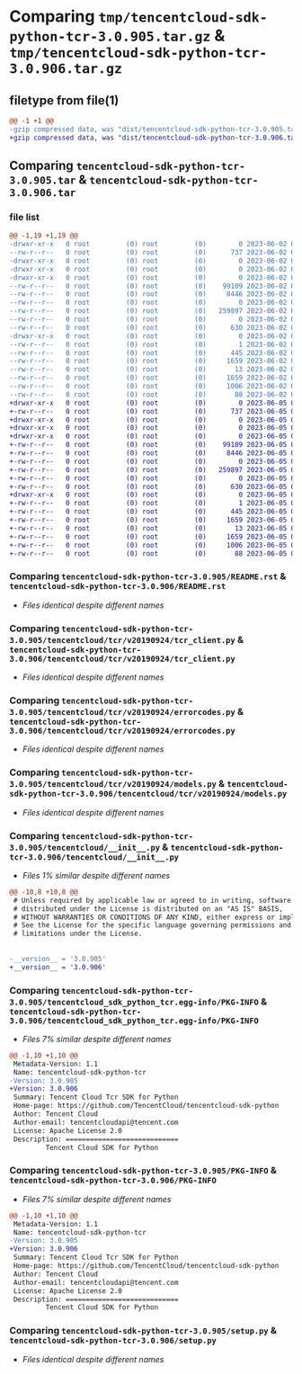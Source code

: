 # Comparing `tmp/tencentcloud-sdk-python-tcr-3.0.905.tar.gz` & `tmp/tencentcloud-sdk-python-tcr-3.0.906.tar.gz`

## filetype from file(1)

```diff
@@ -1 +1 @@
-gzip compressed data, was "dist/tencentcloud-sdk-python-tcr-3.0.905.tar", last modified: Fri Jun  2 00:40:11 2023, max compression
+gzip compressed data, was "dist/tencentcloud-sdk-python-tcr-3.0.906.tar", last modified: Mon Jun  5 00:43:19 2023, max compression
```

## Comparing `tencentcloud-sdk-python-tcr-3.0.905.tar` & `tencentcloud-sdk-python-tcr-3.0.906.tar`

### file list

```diff
@@ -1,19 +1,19 @@
-drwxr-xr-x   0 root         (0) root         (0)        0 2023-06-02 00:40:11.000000 tencentcloud-sdk-python-tcr-3.0.905/
--rw-r--r--   0 root         (0) root         (0)      737 2023-06-02 00:40:11.000000 tencentcloud-sdk-python-tcr-3.0.905/README.rst
-drwxr-xr-x   0 root         (0) root         (0)        0 2023-06-02 00:40:11.000000 tencentcloud-sdk-python-tcr-3.0.905/tencentcloud/
-drwxr-xr-x   0 root         (0) root         (0)        0 2023-06-02 00:40:11.000000 tencentcloud-sdk-python-tcr-3.0.905/tencentcloud/tcr/
-drwxr-xr-x   0 root         (0) root         (0)        0 2023-06-02 00:40:11.000000 tencentcloud-sdk-python-tcr-3.0.905/tencentcloud/tcr/v20190924/
--rw-r--r--   0 root         (0) root         (0)    99109 2023-06-02 00:40:11.000000 tencentcloud-sdk-python-tcr-3.0.905/tencentcloud/tcr/v20190924/tcr_client.py
--rw-r--r--   0 root         (0) root         (0)     8446 2023-06-02 00:40:11.000000 tencentcloud-sdk-python-tcr-3.0.905/tencentcloud/tcr/v20190924/errorcodes.py
--rw-r--r--   0 root         (0) root         (0)        0 2023-06-02 00:40:11.000000 tencentcloud-sdk-python-tcr-3.0.905/tencentcloud/tcr/v20190924/__init__.py
--rw-r--r--   0 root         (0) root         (0)   259897 2023-06-02 00:40:11.000000 tencentcloud-sdk-python-tcr-3.0.905/tencentcloud/tcr/v20190924/models.py
--rw-r--r--   0 root         (0) root         (0)        0 2023-06-02 00:40:11.000000 tencentcloud-sdk-python-tcr-3.0.905/tencentcloud/tcr/__init__.py
--rw-r--r--   0 root         (0) root         (0)      630 2023-06-02 00:40:11.000000 tencentcloud-sdk-python-tcr-3.0.905/tencentcloud/__init__.py
-drwxr-xr-x   0 root         (0) root         (0)        0 2023-06-02 00:40:11.000000 tencentcloud-sdk-python-tcr-3.0.905/tencentcloud_sdk_python_tcr.egg-info/
--rw-r--r--   0 root         (0) root         (0)        1 2023-06-02 00:40:11.000000 tencentcloud-sdk-python-tcr-3.0.905/tencentcloud_sdk_python_tcr.egg-info/dependency_links.txt
--rw-r--r--   0 root         (0) root         (0)      445 2023-06-02 00:40:11.000000 tencentcloud-sdk-python-tcr-3.0.905/tencentcloud_sdk_python_tcr.egg-info/SOURCES.txt
--rw-r--r--   0 root         (0) root         (0)     1659 2023-06-02 00:40:11.000000 tencentcloud-sdk-python-tcr-3.0.905/tencentcloud_sdk_python_tcr.egg-info/PKG-INFO
--rw-r--r--   0 root         (0) root         (0)       13 2023-06-02 00:40:11.000000 tencentcloud-sdk-python-tcr-3.0.905/tencentcloud_sdk_python_tcr.egg-info/top_level.txt
--rw-r--r--   0 root         (0) root         (0)     1659 2023-06-02 00:40:11.000000 tencentcloud-sdk-python-tcr-3.0.905/PKG-INFO
--rw-r--r--   0 root         (0) root         (0)     1006 2023-06-02 00:40:11.000000 tencentcloud-sdk-python-tcr-3.0.905/setup.py
--rw-r--r--   0 root         (0) root         (0)       88 2023-06-02 00:40:11.000000 tencentcloud-sdk-python-tcr-3.0.905/setup.cfg
+drwxr-xr-x   0 root         (0) root         (0)        0 2023-06-05 00:43:19.000000 tencentcloud-sdk-python-tcr-3.0.906/
+-rw-r--r--   0 root         (0) root         (0)      737 2023-06-05 00:43:19.000000 tencentcloud-sdk-python-tcr-3.0.906/README.rst
+drwxr-xr-x   0 root         (0) root         (0)        0 2023-06-05 00:43:19.000000 tencentcloud-sdk-python-tcr-3.0.906/tencentcloud/
+drwxr-xr-x   0 root         (0) root         (0)        0 2023-06-05 00:43:19.000000 tencentcloud-sdk-python-tcr-3.0.906/tencentcloud/tcr/
+drwxr-xr-x   0 root         (0) root         (0)        0 2023-06-05 00:43:19.000000 tencentcloud-sdk-python-tcr-3.0.906/tencentcloud/tcr/v20190924/
+-rw-r--r--   0 root         (0) root         (0)    99109 2023-06-05 00:43:19.000000 tencentcloud-sdk-python-tcr-3.0.906/tencentcloud/tcr/v20190924/tcr_client.py
+-rw-r--r--   0 root         (0) root         (0)     8446 2023-06-05 00:43:19.000000 tencentcloud-sdk-python-tcr-3.0.906/tencentcloud/tcr/v20190924/errorcodes.py
+-rw-r--r--   0 root         (0) root         (0)        0 2023-06-05 00:43:19.000000 tencentcloud-sdk-python-tcr-3.0.906/tencentcloud/tcr/v20190924/__init__.py
+-rw-r--r--   0 root         (0) root         (0)   259897 2023-06-05 00:43:19.000000 tencentcloud-sdk-python-tcr-3.0.906/tencentcloud/tcr/v20190924/models.py
+-rw-r--r--   0 root         (0) root         (0)        0 2023-06-05 00:43:19.000000 tencentcloud-sdk-python-tcr-3.0.906/tencentcloud/tcr/__init__.py
+-rw-r--r--   0 root         (0) root         (0)      630 2023-06-05 00:43:19.000000 tencentcloud-sdk-python-tcr-3.0.906/tencentcloud/__init__.py
+drwxr-xr-x   0 root         (0) root         (0)        0 2023-06-05 00:43:19.000000 tencentcloud-sdk-python-tcr-3.0.906/tencentcloud_sdk_python_tcr.egg-info/
+-rw-r--r--   0 root         (0) root         (0)        1 2023-06-05 00:43:19.000000 tencentcloud-sdk-python-tcr-3.0.906/tencentcloud_sdk_python_tcr.egg-info/dependency_links.txt
+-rw-r--r--   0 root         (0) root         (0)      445 2023-06-05 00:43:19.000000 tencentcloud-sdk-python-tcr-3.0.906/tencentcloud_sdk_python_tcr.egg-info/SOURCES.txt
+-rw-r--r--   0 root         (0) root         (0)     1659 2023-06-05 00:43:19.000000 tencentcloud-sdk-python-tcr-3.0.906/tencentcloud_sdk_python_tcr.egg-info/PKG-INFO
+-rw-r--r--   0 root         (0) root         (0)       13 2023-06-05 00:43:19.000000 tencentcloud-sdk-python-tcr-3.0.906/tencentcloud_sdk_python_tcr.egg-info/top_level.txt
+-rw-r--r--   0 root         (0) root         (0)     1659 2023-06-05 00:43:19.000000 tencentcloud-sdk-python-tcr-3.0.906/PKG-INFO
+-rw-r--r--   0 root         (0) root         (0)     1006 2023-06-05 00:43:19.000000 tencentcloud-sdk-python-tcr-3.0.906/setup.py
+-rw-r--r--   0 root         (0) root         (0)       88 2023-06-05 00:43:19.000000 tencentcloud-sdk-python-tcr-3.0.906/setup.cfg
```

### Comparing `tencentcloud-sdk-python-tcr-3.0.905/README.rst` & `tencentcloud-sdk-python-tcr-3.0.906/README.rst`

 * *Files identical despite different names*

### Comparing `tencentcloud-sdk-python-tcr-3.0.905/tencentcloud/tcr/v20190924/tcr_client.py` & `tencentcloud-sdk-python-tcr-3.0.906/tencentcloud/tcr/v20190924/tcr_client.py`

 * *Files identical despite different names*

### Comparing `tencentcloud-sdk-python-tcr-3.0.905/tencentcloud/tcr/v20190924/errorcodes.py` & `tencentcloud-sdk-python-tcr-3.0.906/tencentcloud/tcr/v20190924/errorcodes.py`

 * *Files identical despite different names*

### Comparing `tencentcloud-sdk-python-tcr-3.0.905/tencentcloud/tcr/v20190924/models.py` & `tencentcloud-sdk-python-tcr-3.0.906/tencentcloud/tcr/v20190924/models.py`

 * *Files identical despite different names*

### Comparing `tencentcloud-sdk-python-tcr-3.0.905/tencentcloud/__init__.py` & `tencentcloud-sdk-python-tcr-3.0.906/tencentcloud/__init__.py`

 * *Files 1% similar despite different names*

```diff
@@ -10,8 +10,8 @@
 # Unless required by applicable law or agreed to in writing, software
 # distributed under the License is distributed on an "AS IS" BASIS,
 # WITHOUT WARRANTIES OR CONDITIONS OF ANY KIND, either express or implied.
 # See the License for the specific language governing permissions and
 # limitations under the License.
 
 
-__version__ = '3.0.905'
+__version__ = '3.0.906'
```

### Comparing `tencentcloud-sdk-python-tcr-3.0.905/tencentcloud_sdk_python_tcr.egg-info/PKG-INFO` & `tencentcloud-sdk-python-tcr-3.0.906/tencentcloud_sdk_python_tcr.egg-info/PKG-INFO`

 * *Files 7% similar despite different names*

```diff
@@ -1,10 +1,10 @@
 Metadata-Version: 1.1
 Name: tencentcloud-sdk-python-tcr
-Version: 3.0.905
+Version: 3.0.906
 Summary: Tencent Cloud Tcr SDK for Python
 Home-page: https://github.com/TencentCloud/tencentcloud-sdk-python
 Author: Tencent Cloud
 Author-email: tencentcloudapi@tencent.com
 License: Apache License 2.0
 Description: ============================
         Tencent Cloud SDK for Python
```

### Comparing `tencentcloud-sdk-python-tcr-3.0.905/PKG-INFO` & `tencentcloud-sdk-python-tcr-3.0.906/PKG-INFO`

 * *Files 7% similar despite different names*

```diff
@@ -1,10 +1,10 @@
 Metadata-Version: 1.1
 Name: tencentcloud-sdk-python-tcr
-Version: 3.0.905
+Version: 3.0.906
 Summary: Tencent Cloud Tcr SDK for Python
 Home-page: https://github.com/TencentCloud/tencentcloud-sdk-python
 Author: Tencent Cloud
 Author-email: tencentcloudapi@tencent.com
 License: Apache License 2.0
 Description: ============================
         Tencent Cloud SDK for Python
```

### Comparing `tencentcloud-sdk-python-tcr-3.0.905/setup.py` & `tencentcloud-sdk-python-tcr-3.0.906/setup.py`

 * *Files identical despite different names*


